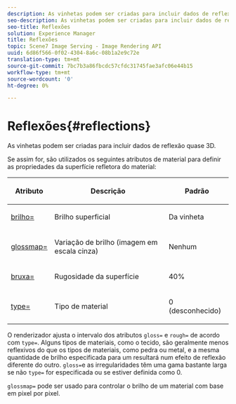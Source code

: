 ```yaml
---
description: As vinhetas podem ser criadas para incluir dados de reflexão quase 3D.
seo-description: As vinhetas podem ser criadas para incluir dados de reflexão quase 3D.
seo-title: Reflexões
solution: Experience Manager
title: Reflexões
topic: Scene7 Image Serving - Image Rendering API
uuid: 6d86f566-0f02-4304-8a6c-08b1a2e9c72e
translation-type: tm+mt
source-git-commit: 7bc7b3a86fbcdc57cfdc31745fae3afc06e44b15
workflow-type: tm+mt
source-wordcount: '0'
ht-degree: 0%

---
```



# Reflexões{#reflections}

As vinhetas podem ser criadas para incluir dados de reflexão quase 3D.

Se assim for, são utilizados os seguintes atributos de material para definir as propriedades da superfície refletora do material:

<table id="table_8769C726A17E412FB41F7CB87690B1FE"> 
 <thead> 
  <tr> 
   <th class="entry"> <p>Atributo </p> </th> 
   <th class="entry"> <p>Descrição </p> </th> 
   <th class="entry"> <p>Padrão </p> </th> 
  </tr> 
 </thead>
 <tbody> 
  <tr> 
   <td> <p><a href="../../../../../../ir-api/http-protocol/image-rendering-api-ref/c-ir-http-protocol-ref/c-ir-http-protocol-command-reference/r-ir-http-gloss.md#reference-325aef2ee51e4e1584a06047427340ca" type="reference" format="dita" scope="local"> <span class="codeph"> brilho=</span> </a> </p> </td> 
   <td> <p>Brilho superficial </p> </td> 
   <td> <p>Da vinheta </p> </td> 
  </tr> 
  <tr> 
   <td> <p> <a href="../../../../../../ir-api/http-protocol/image-rendering-api-ref/c-ir-http-protocol-ref/c-ir-http-protocol-command-reference/r-ir-glossmap.md#reference-99940148ae6a401482b2d03c68530f3a" type="reference" format="dita" scope="local"> <span class="codeph"> glossmap=  </span> </a> </p> </td> 
   <td> <p>Variação de brilho (imagem em escala cinza) </p> </td> 
   <td> <p>Nenhum </p> </td> 
  </tr> 
  <tr> 
   <td> <p> <a href="../../../../../../ir-api/http-protocol/image-rendering-api-ref/c-ir-http-protocol-ref/c-ir-http-protocol-command-reference/r-ir-rough.md#reference-00add846b09f4dc39420bda1ca414180" type="reference" format="dita" scope="local"> <span class="codeph"> bruxa=  </span> </a> </p> </td> 
   <td> <p>Rugosidade da superfície </p> </td> 
   <td> <p>40% </p> </td> 
  </tr> 
  <tr> 
   <td> <p> <a href="../../../../../../ir-api/http-protocol/image-rendering-api-ref/c-ir-http-protocol-ref/c-ir-http-protocol-command-reference/r-ir-http-type.md#reference-128c7de89e2d46838019b560f3f84a35" type="reference" format="dita" scope="local"> <span class="codeph"> type=</span> </a> </p> </td> 
   <td> <p>Tipo de material </p> </td> 
   <td> <p>0 (desconhecido) </p> </td> 
  </tr> 
 </tbody> 
</table>

O renderizador ajusta o intervalo dos atributos `gloss=` e `rough=` de acordo com `type=`. Alguns tipos de materiais, como o tecido, são geralmente menos reflexivos do que os tipos de materiais, como pedra ou metal, e a mesma quantidade de brilho especificada para um resultará num efeito de reflexão diferente do outro. `gloss=`e as irregularidades têm uma gama bastante larga se não  `type=` for especificada ou se estiver definida como 0.

`glossmap=` pode ser usado para controlar o brilho de um material com base em pixel por pixel.

